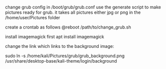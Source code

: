change grub config in /boot/grub/grub.conf
use the generate script to make pictures ready for grub. it takes all pictures either jpg or png in the /home/user/Pictures folder

create a crontab as follows @reboot /path/to/change_grub.sh

install imagemagick first apt install imagemagick


change the link which links to the background image: 

sudo ln -s /home/kali/Pictures/grub/grub_background.png /usr/share/desktop-base/kali-theme/login/background 


